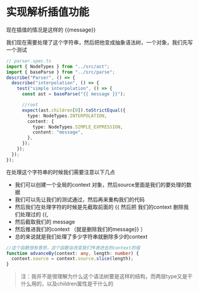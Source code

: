 # 实现解析插值功能

现在插值的情况是这样的 {{message}}

我们现在需要处理了这个字符串，然后把他变成抽象语法树，一个对象，我们先写一个测试

```typescript
// parser.spec.ts
import { NodeTypes } from "../src/ast";
import { baseParse } from "../src/parse";
describe("Parser", () => {
  describe("interpolation", () => {
    test("simple interpolation", () => {
      const ast = baseParse("{{ message }}");

      //root
      expect(ast.children[0]).toStrictEqual({
        type: NodeTypes.INTERPOLATION,
        content: {
          type: NodeTypes.SIMPLE_EXPRESSION,
          content: "message",
        },
      });
    });
  });
});
```

在处理这个字符串的时候我们需要注意以下几点

- 我们可以创建一个全局的context 对象，然后source里面是我们的要处理的数据
- 我们可以先让我们的测试通过，然后再来重构我们的代码
- 然后我们在处理字符的时候是先截取前面的 {{ 然后把 我们的context 删除我们处理过的 {{,
- 然后截取我们的 message 
- 然后推进我们的context （就是删除我们的message}} ）
- 总的来说就是我们处理了多少字符串就删除多少的context 

```typescript
//这个函数很有意思，这个函数会改变我们传递进去的context的值 
function advanceBy(context: any, length: number) {
  context.source = context.source.slice(length);
}

```

> 注：我并不是很理解为什么这个语法树要是这样的结构，而两层type又是干什么用的，以及children属性是干什么的

